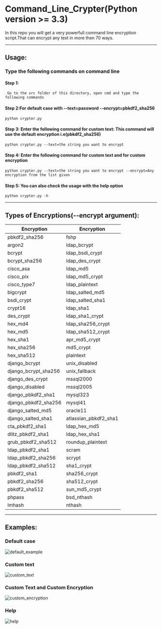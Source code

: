 # Command_Line_Crypter(Python version >= 3.3)
In this repo you will get a very powerfull command line encryption script.That can encrypt any text in more then 70 ways.
***
## Usage:
### Type the following commands on command line

#### Step 1: 

``` Go to the src folder of this directory, open cmd and type the following commands```

#### Step 2:For default case with --text=password --encrypt=pbkdf2_sha256

``` python crypter.py ```

#### Step 3: Enter the following command for custom text: This command will use the default encryption i.e(pbkdf2_sha256)

```python crypter.py --text=the string you want to encrypt```

#### Step 4: Enter the following command for custom text and for custom encryption

```python crypter.py --text=the string you want to encrypt --encrypt=Any encryption from the list given```

#### Step 5: You can also check the usage with the help option

```python crypter.py -h```

***
## Types of Encryptions(--encrypt argument):
|     Encryption      |   Encryption         | 
|---------------------|----------------------|
|pbkdf2_sha256        | fshp                 | 
|argon2               | ldap_bcrypt          |
|bcrypt               | ldap_bsdi_crypt      |
|bcrypt_sha256        | ldap_des_crypt       |
|cisco_asa 	          | ldap_md5             | 
|cisco_pix 	          | ldap_md5_crypt       |
|cisco_type7          | ldap_plaintext       | 
|bigcrypt 	          | ldap_salted_md5      | 
|bsdi_crypt	          | ldap_salted_sha1     |
|crypt16 	          | ldap_sha1            |
|des_crypt	          | ldap_sha1_crypt      | 
|hex_md4	          | ldap_sha256_crypt    |
|hex_md5 	          | ldap_sha512_crypt    | 
|hex_sha1 	          | apr_md5_crypt        | 
|hex_sha256           | md5_crypt            |
|hex_sha512           | plaintext            | 
|django_bcrypt        | unix_disabled        | 
|django_bcrypt_sha256 | unix_fallback        |
|django_des_crypt     | mssql2000            |
|django_disabled      | mssql2005            |
|django_pbkdf2_sha1   | mysql323             |
|django_pbkdf2_sha256 | mysql41              | 
| django_salted_md5   | oracle11             |
|django_salted_sha1   | atlassian_pbkdf2_sha1|
|cta_pbkdf2_sha1      | ldap_hex_md5   	  | 
|dlitz_pbkdf2_sha1    | ldap_hex_sha1        |
|grub_pbkdf2_sha512   | roundup_plaintext    |
|ldap_pbkdf2_sha1     | scram                |
|ldap_pbkdf2_sha256   | scrypt  			  |
|ldap_pbkdf2_sha512   | sha1_crypt           | 
|pbkdf2_sha1          | sha256_crypt         |
|pbkdf2_sha256  	  | sha512_crypt         |
|pbkdf2_sha512  	  | sun_md5_crypt        | 
|phpass               | bsd_nthash           | 
|lmhash               | nthash               |

***
## Examples:

### Default case

![default_example](https://cloud.githubusercontent.com/assets/17814101/26668813/fd4cb6d4-46c8-11e7-8255-c7af33c6f558.JPG)

### Custom text

![custom_text](https://cloud.githubusercontent.com/assets/17814101/26668814/fd4f0920-46c8-11e7-99ce-6729c30ffd02.JPG)

### Custom Text and Custom Encryption

![custom_encryption](https://cloud.githubusercontent.com/assets/17814101/26668812/fd3f0cd2-46c8-11e7-8051-fef4354ec67b.JPG)
### Help


![help](https://cloud.githubusercontent.com/assets/17814101/26668950/9545144a-46c9-11e7-883e-f2855c4bc688.JPG)